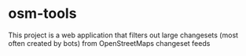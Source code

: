 # osm-tools
This project is a web application that filters out large changesets (most often created by bots) from OpenStreetMaps changeset feeds
